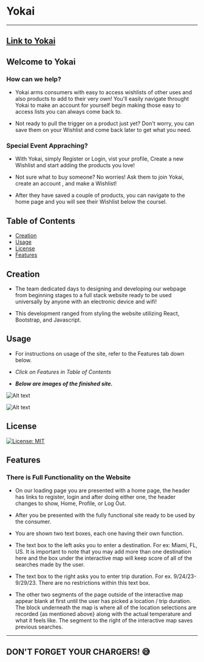 # Yokai

---

## [Link to Yokai]()

## Welcome to Yokai

### How can we help?

- Yokai arms consumers with easy to access wishlists of other uses and also products to add to their very own! You'll easily navigate throught Yokai to make an account for yourself begin making those easy to access lists you can always come back to.

- Not ready to pull the trigger on a product just yet? Don't worry, you can save them on your Wishlist and come back later to get what you need.

### Special Event Appraching?

- With Yokai, simply Register or Login, vist your profile, Create a new Wishlist and start adding the products you love!

- Not sure what to buy someone? No worries! Ask them to join Yokai, create an account , and make a Wishlist!
- After they have saved a couple of products, you can navigate to the home page and you will see their Wishlist below the coursel.

## Table of Contents

- [Creation](#creation)
- [Usage](#usage)
- [License](#license)
- [Features](#features)

## Creation

- The team dedicated days to designing and developing our webpage from beginning stages to a full stack website ready to be used universally by anyone with an electronic device and wifi! 

- This development ranged from styling the website utilizing React, Bootstrap, and Javascript.

## Usage

- For instructions on usage of the site, refer to the Features tab down below.

- *Click on Features in Table of Contents*

- ***Below are images of the finished site.***

![Alt text](./images/Screenshot%202023-09-24%20230917.png)

![Alt text](./images/Screenshot%202023-09-24%20231020.png)

## License

[![License: MIT](https://img.shields.io/badge/License-MIT-yellow.svg)](https://opensource.org/licenses/MIT)

## Features

### There is Full Functionality on the Website

- On our loading page you are presented with a home page, the header has links to register, login and after doing either one, the header changes to show, Home, Profile, or Log Out.

- After you be presented with the fully functional site ready to be used by the consumer.

- You are shown two text boxes, each one having their own function.

- The text box to the left asks you to enter a destination. For ex: Miami, FL, US. It is important to note that you may add more than one destination here and the box under the interactive map will keep score of all of the searches made by the user.

- The text box to the right asks you to enter trip duration. For ex. 9/24/23-9/29/23. There are no restrictions within this text box.  

- The other two segments of the page outside of the interactive map appear blank at first until the user has picked a location / trip duration. The block underneath the map is where all of the location selections are recorded {as mentioned above} along with the actual temperature and what it feels like. The segment to the right of the interactive map saves previous searches.

---
DON'T FORGET YOUR CHARGERS! :sweat_smile:
---